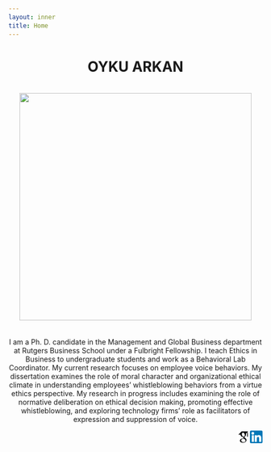 ```yaml
---
layout: inner
title: Home
---
```

# <center> OYKU ARKAN

<p align="center">
	<br />
  <img style="height:450px;width:460px" src="/assets/pics/profile4.png">
<!--   <img style="height:450px;width:490px" src="/assets/pics/oyku_profile_round.png"> -->
</p>
<!-- <p align="center">
	<br />
  <img style="height:300px;width:478px" src="/assets/pics/profile_whole.jpg">
</p> -->

<p align="center">
	<br />
	I am a Ph. D. candidate in the Management and Global Business department at Rutgers Business School under a Fulbright Fellowship. I teach Ethics in Business to undergraduate students and work as a Behavioral Lab Coordinator. My current research focuses on employee voice behaviors. My dissertation examines the role of moral character and organizational ethical climate in understanding employees’ whistleblowing behaviors from a virtue ethics perspective. My research in progress includes examining the role of normative deliberation on ethical decision making, promoting effective whistleblowing, and exploring technology firms’ role as facilitators of expression and suppression of voice.
</p>

[<img align="right" src="assets/images/linkedinicon.png" height="25">](https://www.linkedin.com/in/oyku-arkan-429b1130/)
[<img align="right" src="assets/images/scholaricon.png" height="25">](https://scholar.google.com/citations?user=TUd4wUoAAAAJ&hl=tr&oi=ao)
